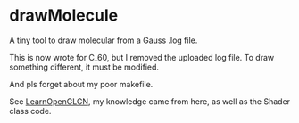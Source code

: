 # drawMolecule
A tiny tool to draw molecular from a Gauss .log file. 

This is now wrote for C_60, but I removed the uploaded log file. To draw something different, it must be modified.

And pls forget about my poor makefile.

See [LearnOpenGLCN](https://learnopengl-cn.github.io/), my knowledge came from here, as well as the Shader class code.
